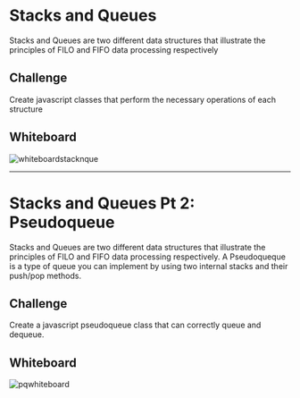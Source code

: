 # Stacks and Queues
Stacks and Queues are two different data structures that illustrate the principles of FILO and FIFO data processing respectively

## Challenge
Create javascript classes that perform the necessary operations of each structure

## Whiteboard 
![whiteboardstacknque](https://user-images.githubusercontent.com/71462092/131292696-7ae7e70b-69f0-4727-86a7-15e63f3a2a84.jpg)

-----------------------------------------------------------------------------------------------------------------------------------------------------------------------------------

# Stacks and Queues Pt 2: Pseudoqueue
Stacks and Queues are two different data structures that illustrate the principles of FILO and FIFO data processing respectively. A Pseudoqueque is a type of queue you can implement by using two internal stacks and their push/pop methods. 

## Challenge
Create a javascript pseudoqueue class that can correctly queue and dequeue.

## Whiteboard 
![pqwhiteboard](https://user-images.githubusercontent.com/71462092/131438779-050b979d-0490-4c9a-904c-db1dc98f60b5.jpg)


